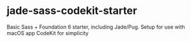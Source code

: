 # jade-sass-codekit-starter
Basic Sass + Foundation 6 starter, including Jade/Pug. Setup for use with macOS app CodeKit for simplicity

